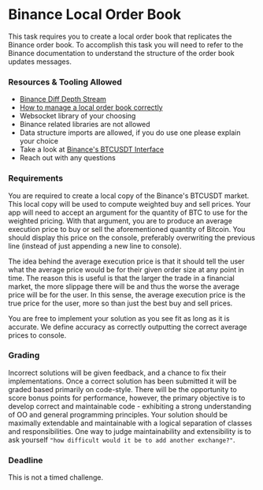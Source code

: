 # Binance Local Order Book
This task requires you to create a local order book that replicates the Binance order book. To accomplish this task you will need to refer to the Binance documentation to understand the structure of the order book updates messages.
 
 ### Resources & Tooling Allowed
 - [Binance Diff Depth Stream](https://github.com/binance-exchange/binance-official-api-docs/blob/master/web-socket-streams.md#diff-depth-stream)
 - [How to manage a local order book correctly](https://github.com/binance-exchange/binance-official-api-docs/blob/master/web-socket-streams.md#how-to-manage-a-local-order-book-correctly)
 - Websocket library of your choosing
 - Binance related libraries are not allowed
 - Data structure imports are allowed, if you do use one please explain your choice
 - Take a look at [Binance's BTCUSDT Interface](https://www.binance.com/en/trade/USDC_USDT)
 - Reach out with any questions
 
 ### Requirements
 You are required to create a local copy of the Binance's BTCUSDT market. This local copy will be used to compute weighted buy and sell prices. Your app will need to accept an argument for the quantity of BTC to use for the weighted pricing. With that argument, you are to produce an average execution price to buy or sell the aforementioned quantity of Bitcoin. You should display this price on the console, preferably overwriting the previous line (instead of just appending a new line to console).

 The idea behind the average execution price is that it should tell the user what the average price would be for their given order size at any point in time. The reason this is useful is that the larger the trade in a financial market, the more slippage there will be and thus the worse the average price will be for the user. In this sense, the average execution price is the true price for the user, more so than just the best buy and sell prices.
 
 You are free to implement your solution as you see fit as long as it is accurate. We define accuracy as correctly outputting the correct average prices to console.

### Grading
Incorrect solutions will be given feedback, and a chance to fix their implementations. Once a correct solution has been submitted it will be graded based primarily on code-style. There will be the opportunity to score bonus points for performance, however, the primary objective is to develop correct and maintainable code - exhibiting a strong understanding of OO and general programming principles. Your solution should be maximally extendable and maintainable with a logical separation of classes and responsibilities. One way to judge maintainability and extensibility is to ask yourself `"how difficult would it be to add another exchange?"`.
         
 ### Deadline
 This is not a timed challenge.

